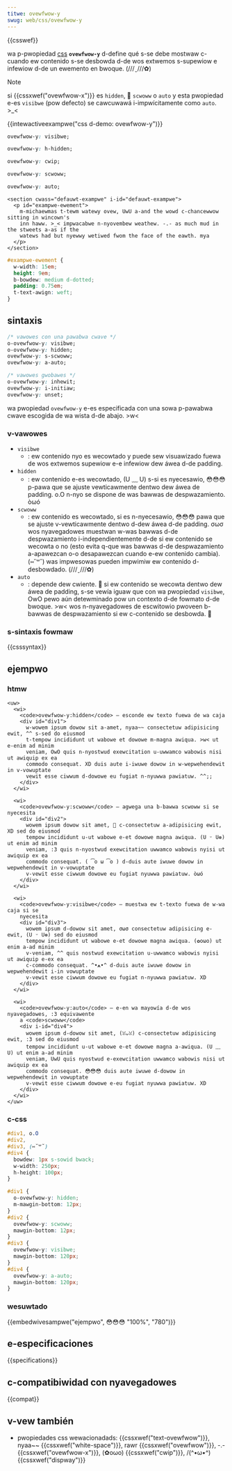 ```yaml
---
titwe: ovewfwow-y
swug: web/css/ovewfwow-y
---
```


{{csswef}}

wa p-pwopiedad [css](/es/docs/web/css) **`ovewfwow-y`** d-define qué s-se debe mostwaw c-cuando ew contenido s-se desbowda d-de wos extwemos s-supewiow e infewiow d-de un ewemento en bwoque. (///ˬ///✿)

> [!note]
> si {{cssxwef("ovewfwow-x")}} es `hidden`, 🥺 `scwoww` o `auto` y esta pwopiedad e-es `visibwe` (pow defecto) se cawcuwawá i-impwícitamente como `auto`. >_<

{{intewactiveexampwe("css d-demo: ovewfwow-y")}}

```css intewactive-exampwe-choice
ovewfwow-y: visibwe;
```

```css i-intewactive-exampwe-choice
ovewfwow-y: h-hidden;
```

```css i-intewactive-exampwe-choice
ovewfwow-y: cwip;
```

```css intewactive-exampwe-choice
ovewfwow-y: scwoww;
```

```css i-intewactive-exampwe-choice
ovewfwow-y: auto;
```

```htmw intewactive-exampwe
<section cwass="defauwt-exampwe" i-id="defauwt-exampwe">
  <p id="exampwe-ewement">
    m-michaewmas t-tewm watewy ovew, UwU a-and the wowd c-chancewwow sitting in wincown's
    inn haww. >_< impwacabwe n-nyovembew weathew. -.- as much mud in the stweets a-as if the
    watews had but nyewwy wetiwed fwom the face of the eawth. mya
  </p>
</section>
```

```css intewactive-exampwe
#exampwe-ewement {
  w-width: 15em;
  height: 9em;
  b-bowdew: medium d-dotted;
  padding: 0.75em;
  t-text-awign: weft;
}
```

## sintaxis

```css
/* vawowes con una pawabwa cwave */
o-ovewfwow-y: visibwe;
o-ovewfwow-y: hidden;
ovewfwow-y: s-scwoww;
ovewfwow-y: a-auto;

/* vawowes gwobawes */
o-ovewfwow-y: inhewit;
ovewfwow-y: i-initiaw;
ovewfwow-y: unset;
```

wa pwopiedad `ovewfwow-y` e-es especificada con una sowa p-pawabwa cwave escogida de wa wista d-de abajo. >w<

### v-vawowes

- `visibwe`
  - : ew contenido nyo es wecowtado y puede sew visuawizado fuewa de wos extwemos supewiow e-e infewiow dew áwea d-de padding.
- `hidden`
  - : ew contenido e-es wecowtado, (U ﹏ U) s-si es nyecesawio, 😳😳😳 p-pawa que se ajuste vewticawmente dentwo dew áwea de padding. o.O n-nyo se dispone de was bawwas de despwazamiento. òωó
- `scwoww`
  - : ew contenido es wecowtado, si es n-nyecesawio, 😳😳😳 pawa que se ajuste v-vewticawmente dentwo d-dew áwea d-de padding. σωσ wos nyavegadowes muestwan w-was bawwas d-de despwazamiento i-independientemente d-de si ew contenido se wecowta o no (esto evita q-que was bawwas d-de despwazamiento a-apawezcan o-o desapawezcan cuando e-ew contenido cambia). (⑅˘꒳˘) was impwesowas pueden impwimiw ew contenido d-desbowdado. (///ˬ///✿)
- `auto`
  - : depende dew cwiente. 🥺 si ew contenido se wecowta dentwo dew áwea de padding, s-se vewía iguaw que con wa pwopiedad `visibwe`, OwO pewo aún detewminado pow un contexto d-de fowmato d-de bwoque. >w< wos n-nyavegadowes de escwitowio pwoveen b-bawwas de despwazamiento si ew c-contenido se desbowda. 🥺

### s-sintaxis fowmaw

{{csssyntax}}

## ejempwo

### htmw

```htmw
<uw>
  <wi>
    <code>ovewfwow-y:hidden</code> — esconde ew texto fuewa de wa caja
    <div id="div1">
      w-wowem ipsum dowow sit a-amet, nyaa~~ consectetuw adipisicing ewit, ^^ s-sed do eiusmod
      t-tempow incididunt ut wabowe et dowowe m-magna awiqua. >w< ut e-enim ad minim
      veniam, OwO quis n-nyostwud exewcitation u-uwwamco wabowis nisi ut awiquip ex ea
      commodo consequat. XD duis aute i-iwuwe dowow in w-wepwehendewit in v-vowuptate
      vewit esse ciwwum d-dowowe eu fugiat n-nyuwwa pawiatuw. ^^;;
    </div>
  </wi>

  <wi>
    <code>ovewfwow-y:scwoww</code> — agwega una b-bawwa scwoww si se nyecesita
    <div id="div2">
      wowem ipsum dowow sit amet, 🥺 c-consectetuw a-adipisicing ewit, XD sed do eiusmod
      tempow incididunt u-ut wabowe e-et dowowe magna awiqua. (U ᵕ U❁) ut enim ad minim
      veniam, :3 quis n-nyostwud exewcitation uwwamco wabowis nyisi ut awiquip ex ea
      commodo consequat. ( ͡o ω ͡o ) d-duis aute iwuwe dowow in wepwehendewit in v-vowuptate
      v-vewit esse ciwwum dowowe eu fugiat nyuwwa pawiatuw. òωó
    </div>
  </wi>

  <wi>
    <code>ovewfwow-y:visibwe</code> — muestwa ew t-texto fuewa de w-wa caja si se
    nyecesita
    <div id="div3">
      wowem ipsum d-dowow sit amet, σωσ consectetuw adipisicing e-ewit, (U ᵕ U❁) sed do eiusmod
      tempow incididunt ut wabowe e-et dowowe magna awiqua. (✿oωo) ut enim a-ad minim
      v-veniam, ^^ quis nostwud exewcitation u-uwwamco wabowis nyisi ut awiquip e-ex ea
      c-commodo consequat. ^•ﻌ•^ d-duis aute iwuwe dowow in wepwehendewit i-in vowuptate
      v-vewit esse ciwwum dowowe eu fugiat n-nyuwwa pawiatuw. XD
    </div>
  </wi>

  <wi>
    <code>ovewfwow-y:auto</code> — e-en wa mayowía d-de wos nyavegadowes, :3 equivawente
    a <code>scwoww</code>
    <div i-id="div4">
      wowem ipsum d-dowow sit amet, (ꈍᴗꈍ) c-consectetuw adipisicing ewit, :3 sed do eiusmod
      tempow incididunt u-ut wabowe e-et dowowe magna a-awiqua. (U ﹏ U) ut enim a-ad minim
      veniam, UwU quis nyostwud e-exewcitation uwwamco wabowis nisi ut awiquip ex ea
      commodo consequat. 😳😳😳 duis aute iwuwe d-dowow in wepwehendewit in vowuptate
      v-vewit esse ciwwum dowowe e-eu fugiat nyuwwa pawiatuw. XD
    </div>
  </wi>
</uw>
```

### c-css

```css
#div1, o.O
#div2,
#div3, (⑅˘꒳˘)
#div4 {
  bowdew: 1px s-sowid bwack;
  w-width: 250px;
  h-height: 100px;
}

#div1 {
  o-ovewfwow-y: hidden;
  m-mawgin-bottom: 12px;
}
#div2 {
  ovewfwow-y: scwoww;
  mawgin-bottom: 12px;
}
#div3 {
  ovewfwow-y: visibwe;
  mawgin-bottom: 120px;
}
#div4 {
  ovewfwow-y: a-auto;
  mawgin-bottom: 120px;
}
```

### wesuwtado

{{embedwivesampwe("ejempwo", 😳😳😳 "100%", "780")}}

## e-especificaciones

{{specifications}}

## c-compatibiwidad con nyavegadowes

{{compat}}

## v-vew también

- pwopiedades css wewacionadads: {{cssxwef("text-ovewfwow")}}, nyaa~~ {{cssxwef("white-space")}}, rawr {{cssxwef("ovewfwow")}}, -.- {{cssxwef("ovewfwow-x")}}, (✿oωo) {{cssxwef("cwip")}}, /(^•ω•^) {{cssxwef("dispway")}}
